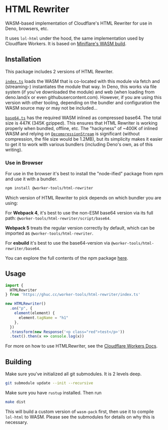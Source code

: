 # HTML Rewriter

WASM-based implementation of Cloudflare's HTML Rewriter for use in Deno, browsers, etc. 

It uses `lol-html` under the hood, the same implementation used by Cloudflare Workers. It is based on [Miniflare's WASM build](https://github.com/mrbbot/html-rewriter-wasm).

## Installation
This package includes 2 versions of HTML Rewriter. 

[`index.ts`](./index.ts) loads the WASM that is co-located with this module via fetch and (streaming-) instantiates the module that way. In Deno, this works via file system (if you've downloaded the module) and web (when loading from deno.land/x or even githubusercontent.com). 
However, if you are using this version with other tooling, depending on the bundler and configuration the WASM source may or may not be included...

[`base64.ts`](./base64.ts) has the required WASM inlined as compressed base64. The total size is 447K (345K gzipped). 
This ensures that HTML Rewriter is working properly when bundled, offline, etc. 
The "hackyness" of ~400K of inlined WASM and relying on [`DecompressionStream`][dcs] is significant (without compression, the file size would be 1.2MB), but its simplicity makes it easier to get it to work with various bundlers (including Deno's own, as of this writing).

[dcs]: https://developer.mozilla.org/en-US/docs/Web/API/DecompressionStream

### Use in Browser
For use in the browser it's best to install the "node-ified" package from npm and use it with a bundler.

```sh
npm install @worker-tools/html-rewriter
```

Which version of HTML Rewriter to pick depends on which bundler you are using:

For **Webpack 4**, it's best to use the non-ESM base64 version via its full path: `@worker-tools/html-rewriter/script/base64`. 

**Webpack 5** treats the regular version correctly by default, which can be imported as `@worker-tools/html-rewriter`. 

For **esbuild** it's best to use the base64-version via `@worker-tools/html-rewriter/base64`. 

You can explore the full contents of the npm package [here](https://unpkg.com/browse/@worker-tools/html-rewriter/).

## Usage

```ts
import { 
  HTMLRewriter 
} from 'https://ghuc.cc/worker-tools/html-rewriter/index.ts'

new HTMLRewriter()
  .on("p", {
    element(element) { 
      element.tagName = "h1" 
    },
  })
  .transform(new Response('<p class="red">test</p>'))
  .text().then(x => console.log(x))
```

For more on how to use HTMLRewriter, see the [Cloudflare Workers Docs](https://developers.cloudflare.com/workers/runtime-apis/html-rewriter/).


## Building

Make sure you've initialized all git submodules. It is 2 levels deep.

```sh
git submodule update --init --recursive
```

Make sure you have `rustup` installed. Then run

```sh
make dist
```

This will build a custom version of `wasm-pack` first, then use it to compile `lol-html` to WASM. Please see the submodules for details on why this is necessary.

